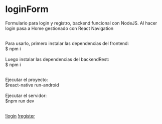 # loginForm
Formulario para login y registro, backend funcional con NodeJS. Al hacer login pasa a Home gestionado con React Navigation<br><br>

Para usarlo, primero instalar las dependencias del frontend:<br>
$ npm i <br><br>
Luego instalar las dependencias del backendRest:<br>
$ npm i<br><br>

Ejecutar el proyecto:<br>
$react-native run-android<br><br>
Ejecutar el servidor:<br>
$npm run dev <br><br>

[!login](https://github.com/ingleonelrv/loginForm/blob/master/login.png)
[!register](https://github.com/ingleonelrv/loginForm/blob/master/register.png)
